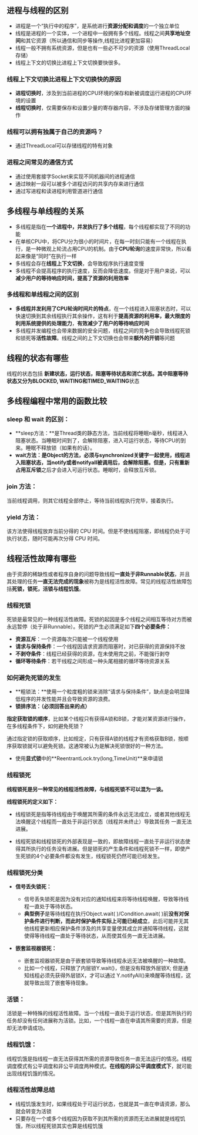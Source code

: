 



## 进程与线程的区别

- 进程是一个“执行中的程序”，是系统进行**资源分配和调度**的一个独立单位
- 线程是进程的一个实体，一个进程中一般拥有多个线程。线程之间**共享地址空间**和其它资源（所以通信和同步等操作,线程比进程更加容易）
- 线程一般不拥有系统资源，但是也有一些必不可少的资源（使用ThreadLocal存储）
- 线程上下文的切换比进程上下文切换要快很多。



### **线程上下文切换比进程上下文切换快的原因**

- **进程切换时**，涉及到当前进程的CPU环境的保存和新被调度运行进程的CPU环境的设置
- **线程切换时**，仅需要保存和设置少量的寄存器内容，不涉及存储管理方面的操作

### **线程可以拥有独属于自己的资源吗**？

- 通过ThreadLocal可以存储线程的特有对象

### 进程之间常见的通信方式

- 通过使用套接字Socket来实现不同机器间的进程通信
- 通过映射一段可以被多个进程访问的共享内存来进行通信
- 通过写进程和读进程利用管道进行通信



## 多线程与单线程的关系

- 多线程是指在**一个进程中，并发执行了多个线程**，每个线程都实现了不同的功能
- 在单核CPU中，将CPU分为很小的时间片，在每一时刻只能有一个线程在执行，是一种微观上轮流占用CPU的机制。由于**CPU轮询**的速度非常快，所以看起来像是“同时”在执行一样
- 多线程会存在**线程上下文切换**，会导致程序执行速度变慢
- 多线程不会提高程序的执行速度，反而会降低速度。但是对于用户来说，可以**减少用户的等待响应时间，提高了资源的利用效率**

### 多线程和单线程之间的区别

- **多线程并发利用了CPU轮询时间片的特点**，在一个线程进入阻塞状态时，可以快速切换到其余线程执行其余操作，这有利于**提高资源的利用率，最大限度的利用系统提供的处理能力**，**有效减少了用户的等待响应时间**
- 多线程并发编程也会带来数据的安全问题，线程之间的竞争也会导致线程死锁和锁死等**活性故障**。线程之间的上下文切换也会带来**额外的开销**等问题

## 线程的状态有哪些

线程的状态包括 **新建状态，运行状态，阻塞等待状态和消亡状态。**其中阻塞等待状态又分为**BLOCKED, WAITING和TIMED_WAITING**状态



## 多线程编程中常用的函数比较

### **sleep 和 wait 的区别：**

- **sleep方法：**是Thread类的静态方法，当前线程将睡眠n毫秒，线程进入阻塞状态。当睡眠时间到了，会解除阻塞，进入可运行状态，等待CPU的到来。睡眠不释放锁（如果有的话）。
- **wait方法：**是Object的方法，必须与synchronized关键字一起使用，线程进入阻塞状态，当notify或者notifyall被调用后，会解除阻塞。但是，只有**重新占用互斥锁**之后才会进入可运行状态。睡眠时，会释放互斥锁。

### **join 方法：**

当前线程调用，则其它线程全部停止，等待当前线程执行完毕，接着执行。

### **yield 方法：**

该方法使得线程放弃当前分得的 CPU 时间。但是不使线程阻塞，即线程仍处于可执行状态，随时可能再次分得 CPU 时间。



## 线程活性故障有哪些

由于资源的稀缺性或者程序自身的问题导致线程**一直处于非Runnable状态**，并且其处理的任务**一直无法完成的现象**被称为是线程活性故障。常见的线程活性故障包括**死锁，锁死，活锁与线程饥饿**。

### 线程死锁

死锁是最常见的一种线程活性故障。死锁的起因是多个线程之间相互等待对方而被永远暂停（处于非Runnable）。死锁的产生必须满足如下**四个必要条件：**

- **资源互斥**：一个资源每次只能被一个线程使用
- **请求与保持条件**：一个线程因请求资源而阻塞时，对已获得的资源保持不放
- **不剥夺条件**：线程已经获得的资源，在未使用完之前，不能强行剥夺
- **循环等待条件**：若干线程之间形成一种头尾相接的循环等待资源关系

### 如何避免死锁的发生

- **粗锁法：**使用一个粒度粗的锁来消除“请求与保持条件”，缺点是会明显降低程序的并发性能并且会导致资源的浪费。
- **锁排序法：（必须回答出来的点）**

**指定获取锁的顺序**，比如某个线程只有获得A锁和B锁，才能对某资源进行操作，在多线程条件下，如何避免死锁？

通过指定锁的获取顺序，比如规定，只有获得A锁的线程才有资格获取B锁，按顺序获取锁就可以避免死锁。这通常被认为是解决死锁很好的一种方法。

- 使用**显式锁**中的**ReentrantLock.try(long,TimeUnit)**来申请锁

### 线程锁死

**线程锁死是另一种常见的线程活性故障，与线程死锁不可以混为一谈。**

**线程锁死的定义如下：**

- 线程锁死是指等待线程由于唤醒其所需的条件永远无法成立，或者其他线程无法唤醒这个线程而一直处于非运行状态（线程并未终止）导致其任务 一直无法进展。

- 线程死锁和线程锁死的外部表现是一致的，即故障线程一直处于非运行状态使得其所执行的任务没有进展。但是锁死的产生条件和线程死锁不一样，即使产生死锁的4个必要条件都没有发生，线程锁死仍然可能已经发生。

### 线程锁死分类

- **信号丢失锁死：**
  - 信号丢失锁死是因为没有对应的通知线程来将等待线程唤醒，导致等待线程一直处于等待状态。
  - **典型例子**是等待线程在执行Object.wait( )/Condition.await( )前**没有对保护条件进行判断，而此时保护条件实际上可能已经成立**，此后可能并无其他线程更新相应保护条件涉及的共享变量使其成立并通知等待线程，这就使得等待线程一直处于等待状态，从而使其任务一直无法进展。

- **嵌套监视器锁死：**
  - 嵌套监视器锁死是由于嵌套锁导致等待线程永远无法被唤醒的一种故障。
  - 比如一个线程，只释放了内层锁Y.wait()，但是没有释放外层锁X; 但是通知线程必须先获得外层锁X，才可以通过 Y.notifyAll()来唤醒等待线程，这就导致出现了嵌套等待现象。

### 活锁：

活锁是一种特殊的线程活性故障。当一个线程一直处于运行状态，但是其所执行的任务却没有任何进展称为活锁。比如，一个线程一直在申请其所需要的资源，但是却无法申请成功。



### 线程饥饿：

线程饥饿是指线程一直无法获得其所需的资源导致任务一直无法运行的情况。线程调度模式有公平调度和非公平调度两种模式。**在线程的非公平调度模式下**，就可能出现线程饥饿的情况。



### 线程活性故障总结

- 线程饥饿发生时，如果线程处于可运行状态，也就是其一直在申请资源，那么就会转变为活锁
- 只要存在一个或多个线程因为获取不到其所需的资源而无法进展就是线程饥饿，所以线程死锁其实也算是线程饥饿